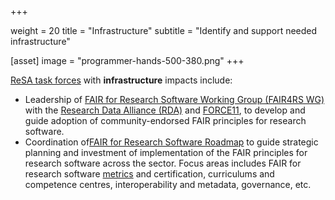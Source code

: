 +++

weight = 20
title = "Infrastructure"
subtitle = "Identify and support needed infrastructure"

[asset]
image = "programmer-hands-500-380.png"
+++

[ReSA task forces](https://www.researchsoft.org/taskforces/) with **infrastructure** impacts include:

* Leadership of [FAIR for Research Software Working Group (FAIR4RS WG)](https://www.rd-alliance.org/groups/fair-4-research-software-fair4rs-wg) with the [Research Data Alliance (RDA)](https://www.rd-alliance.org/) and [FORCE11](https://www.force11.org/), to develop and guide adoption of community-endorsed FAIR principles for research software.
* Coordination of[FAIR for Research Software Roadmap](https://www.researchsoft.org/taskforces/) to guide strategic planning and investment of implementation of the FAIR principles for research software across the sector. Focus areas includes FAIR for research software [metrics](https://docs.google.com/document/d/1BpzecVx4ZvSNfHD-UHhofZVdA6qiP_ENrmozmiq9zY4/edit) and certification, curriculums and competence centres, interoperability and metadata, governance, etc.
